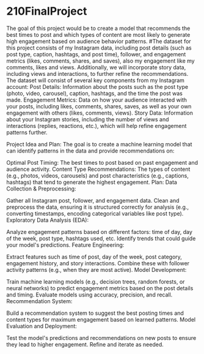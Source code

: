 # 210FinalProject
The goal of this project would be to create a model that recommends the best times to post and which types of content are most likely to generate high engagement based on audience behavior patterns.
#The dataset for this project consists of my Instagram data, including post details (such as post type, caption, hashtags, and post time), follower, and engagement metrics (likes, comments, shares, and saves), also my engagement like my comments, likes and views. Additionally, we will incorporate story data, including views and interactions, to further refine the recommendations.
The dataset will consist of several key components from my Instagram account:
Post Details: Information about the posts such as the post type (photo, video, carousel), caption, hashtags, and the time the post was made.
Engagement Metrics: Data on how your audience interacted with your posts, including likes, comments, shares, saves, as well as your own engagement with others (likes, comments, views).
Story Data: Information about your Instagram stories, including the number of views and interactions (replies, reactions, etc.), which will help refine engagement patterns further.

Project Idea and Plan:
The goal is to create a machine learning model that can identify patterns in the data and provide recommendations on:

Optimal Post Timing: The best times to post based on past engagement and audience activity.
Content Type Recommendations: The types of content (e.g., photos, videos, carousels) and post characteristics (e.g., captions, hashtags) that tend to generate the highest engagement.
Plan:
Data Collection & Preprocessing:

Gather all Instagram post, follower, and engagement data. Clean and preprocess the data, ensuring it is structured correctly for analysis (e.g., converting timestamps, encoding categorical variables like post type).
Exploratory Data Analysis (EDA):

Analyze engagement patterns based on different factors: time of day, day of the week, post type, hashtags used, etc. Identify trends that could guide your model's predictions.
Feature Engineering:

Extract features such as time of post, day of the week, post category, engagement history, and story interactions. Combine these with follower activity patterns (e.g., when they are most active).
Model Development:

Train machine learning models (e.g., decision trees, random forests, or neural networks) to predict engagement metrics based on the post details and timing. Evaluate models using accuracy, precision, and recall.
Recommendation System:

Build a recommendation system to suggest the best posting times and content types for maximum engagement based on learned patterns.
Model Evaluation and Deployment:

Test the model's predictions and recommendations on new posts to ensure they lead to higher engagement. Refine and iterate as needed.
